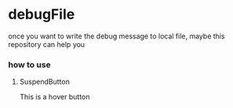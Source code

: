 # debugFile
once you want to write the debug message to local file, maybe this repository can help you

### how to use

1. SuspendButton

    This is a hover button
